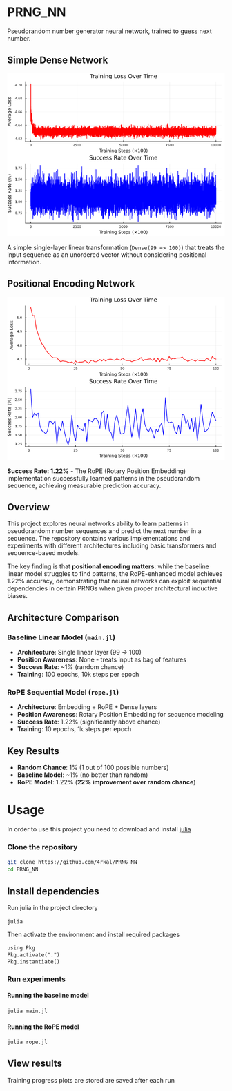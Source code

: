 # PRNG_NN
Pseudorandom number generator neural network, trained to guess next number.

## Simple Dense Network
![SDN](img/training_progress.png)

A simple single-layer linear transformation (`Dense(99 => 100)`) that treats the input sequence as an unordered vector without considering positional information.

## Positional Encoding Network
![RoPE](img/training_progress_rope.png)

**Success Rate: 1.22%** - The RoPE (Rotary Position Embedding) implementation successfully learned patterns in the pseudorandom sequence, achieving measurable prediction accuracy.

## Overview
This project explores neural networks ability to learn patterns in pseudorandom number sequences and predict the next number in a sequence. The repository contains various implementations and experiments with different architectures including basic transformers and sequence-based models.

The key finding is that **positional encoding matters**: while the baseline linear model struggles to find patterns, the RoPE-enhanced model achieves 1.22% accuracy, demonstrating that neural networks can exploit sequential dependencies in certain PRNGs when given proper architectural inductive biases.

## Architecture Comparison

### Baseline Linear Model (`main.jl`)
- **Architecture**: Single linear layer (99 → 100)
- **Position Awareness**: None - treats input as bag of features
- **Success Rate**: ~1% (random chance)
- **Training**: 100 epochs, 10k steps per epoch

### RoPE Sequential Model (`rope.jl`)
- **Architecture**: Embedding + RoPE + Dense layers
- **Position Awareness**: Rotary Position Embedding for sequence modeling
- **Success Rate**: 1.22% (significantly above chance)
- **Training**: 10 epochs, 1k steps per epoch

## Key Results
- **Random Chance**: 1% (1 out of 100 possible numbers)
- **Baseline Model**: ~1% (no better than random)
- **RoPE Model**: 1.22% (**22% improvement over random chance**)

# Usage

In order to use this project you need to download and install [julia](https://julialang.org/)

### Clone the repository
```bash
git clone https://github.com/4rkal/PRNG_NN
cd PRNG_NN
```
## Install dependencies
Run julia in the project directory

`julia`

Then activate the environment and install required packages
```
using Pkg
Pkg.activate(".")
Pkg.instantiate()
```
### Run experiments


#### Running the baseline model
```julia
julia main.jl
```

#### Running the RoPE model
```julia
julia rope.jl
```

## View results
Training progress plots are stored are saved after each run
